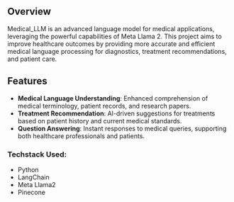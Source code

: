 ## Overview
Medical_LLM is an advanced language model for medical applications, leveraging the powerful capabilities of Meta Llama 2. This project aims to improve healthcare outcomes by providing more accurate and efficient medical language processing for diagnostics, treatment recommendations, and patient care.

## Features
- **Medical Language Understanding**: Enhanced comprehension of medical terminology, patient records, and research papers.
- **Treatment Recommendation**: AI-driven suggestions for treatments based on patient history and current medical standards.
- **Question Answering**: Instant responses to medical queries, supporting both healthcare professionals and patients.

### Techstack Used:

- Python
- LangChain
- Meta Llama2
- Pinecone